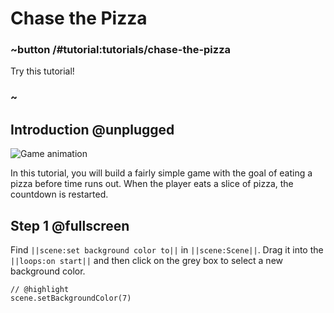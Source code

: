 # Chase the Pizza

### ~button /#tutorial:tutorials/chase-the-pizza

Try this tutorial!

### ~

## Introduction @unplugged

![Game animation](/static/tutorials/chase-the-pizza.gif)

In this tutorial, you will build a fairly simple game with the goal of eating a pizza before time runs out. When the player eats a slice of pizza, the countdown is restarted.

## Step 1 @fullscreen

Find ``||scene:set background color to||`` in ``||scene:Scene||``. Drag it into the ``||loops:on start||`` and then click on the grey box to select a new background color.

```spy
// @highlight
scene.setBackgroundColor(7)
```
